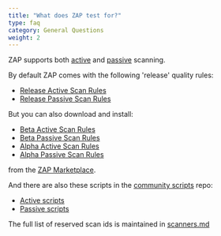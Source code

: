 ```yaml
---
title: "What does ZAP test for?"
type: faq
category: General Questions
weight: 2
---
```


ZAP supports both [active](/docs/desktop/start/features/ascan/) and [passive](/docs/desktop/start/features/pscan/) scanning.

By default ZAP comes with the following 'release' quality rules:

  * [Release Active Scan Rules](https://github.com/zaproxy/zap-core-help/wiki/HelpAddonsAscanrulesAscanrules)
  * [Release Passive Scan Rules](https://github.com/zaproxy/zap-core-help/wiki/HelpAddonsPscanrulesPscanrules)

But you can also download and install:

  * [Beta Active Scan Rules](https://github.com/zaproxy/zap-extensions/wiki/HelpAddonsAscanrulesBetaAscanbeta)
  * [Beta Passive Scan Rules](https://github.com/zaproxy/zap-extensions/wiki/HelpAddonsPscanrulesBetaPscanbeta)
  * [Alpha Active Scan Rules](https://github.com/zaproxy/zap-extensions/wiki/HelpAddonsAscanrulesAlphaAscanalpha)
  * [Alpha Passive Scan Rules](https://github.com/zaproxy/zap-extensions/wiki/HelpAddonsPscanrulesAlphaPscanalpha)

from the [ZAP Marketplace](https://github.com/zaproxy/zap-extensions/wiki).

And there are also these scripts in the [community
scripts](https://github.com/zaproxy/community-scripts) repo:

  * [Active scripts](https://github.com/zaproxy/community-scripts/tree/master/active)
  * [Passive scripts](https://github.com/zaproxy/community-scripts/tree/master/passive)

The full list of reserved scan ids is maintained in
[scanners.md](https://github.com/zaproxy/zaproxy/blob/develop/docs/scanners.md)
